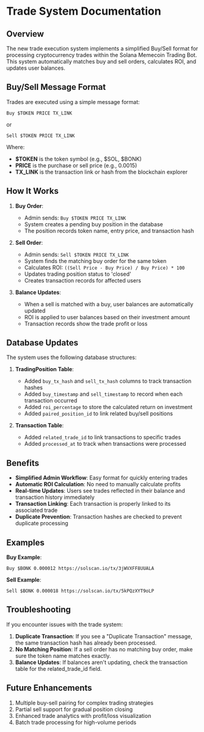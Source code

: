 # Trade System Documentation

## Overview

The new trade execution system implements a simplified Buy/Sell format for processing cryptocurrency trades within the Solana Memecoin Trading Bot. This system automatically matches buy and sell orders, calculates ROI, and updates user balances.

## Buy/Sell Message Format

Trades are executed using a simple message format:

```
Buy $TOKEN PRICE TX_LINK
```

or 

```
Sell $TOKEN PRICE TX_LINK
```

Where:
- **$TOKEN** is the token symbol (e.g., $SOL, $BONK)
- **PRICE** is the purchase or sell price (e.g., 0.0015)
- **TX_LINK** is the transaction link or hash from the blockchain explorer

## How It Works

1. **Buy Order**:
   - Admin sends: `Buy $TOKEN PRICE TX_LINK`
   - System creates a pending buy position in the database
   - The position records token name, entry price, and transaction hash

2. **Sell Order**:
   - Admin sends: `Sell $TOKEN PRICE TX_LINK` 
   - System finds the matching buy order for the same token
   - Calculates ROI: `((Sell Price - Buy Price) / Buy Price) * 100`
   - Updates trading position status to 'closed'
   - Creates transaction records for affected users

3. **Balance Updates**:
   - When a sell is matched with a buy, user balances are automatically updated
   - ROI is applied to user balances based on their investment amount
   - Transaction records show the trade profit or loss

## Database Updates

The system uses the following database structures:

1. **TradingPosition Table**:
   - Added `buy_tx_hash` and `sell_tx_hash` columns to track transaction hashes
   - Added `buy_timestamp` and `sell_timestamp` to record when each transaction occurred
   - Added `roi_percentage` to store the calculated return on investment
   - Added `paired_position_id` to link related buy/sell positions

2. **Transaction Table**:
   - Added `related_trade_id` to link transactions to specific trades
   - Added `processed_at` to track when transactions were processed

## Benefits

- **Simplified Admin Workflow**: Easy format for quickly entering trades
- **Automatic ROI Calculation**: No need to manually calculate profits
- **Real-time Updates**: Users see trades reflected in their balance and transaction history immediately
- **Transaction Linking**: Each transaction is properly linked to its associated trade
- **Duplicate Prevention**: Transaction hashes are checked to prevent duplicate processing

## Examples

**Buy Example**:
```
Buy $BONK 0.000012 https://solscan.io/tx/3jWVXFF8UUALA
```

**Sell Example**:
```
Sell $BONK 0.000018 https://solscan.io/tx/5kPQzXYT9oLP
```

## Troubleshooting

If you encounter issues with the trade system:

1. **Duplicate Transaction**: If you see a "Duplicate Transaction" message, the same transaction hash has already been processed.
2. **No Matching Position**: If a sell order has no matching buy order, make sure the token name matches exactly.
3. **Balance Updates**: If balances aren't updating, check the transaction table for the related_trade_id field.

## Future Enhancements

1. Multiple buy-sell pairing for complex trading strategies
2. Partial sell support for gradual position closing
3. Enhanced trade analytics with profit/loss visualization
4. Batch trade processing for high-volume periods